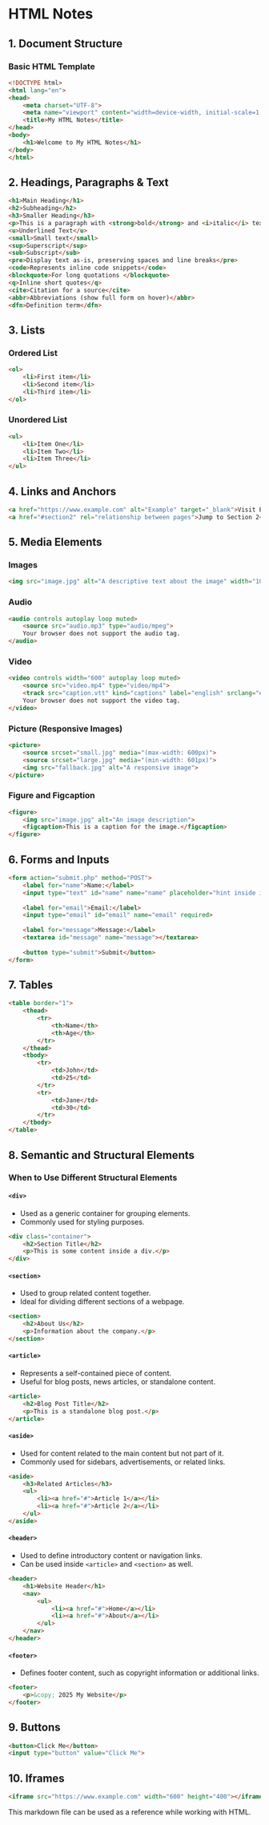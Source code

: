 # HTML Notes

## 1. Document Structure

### Basic HTML Template
```html
<!DOCTYPE html>
<html lang="en">
<head>
    <meta charset="UTF-8">
    <meta name="viewport" content="width=device-width, initial-scale=1.0">
    <title>My HTML Notes</title>
</head>
<body>
    <h1>Welcome to My HTML Notes</h1>
</body>
</html>
```

## 2. Headings, Paragraphs & Text

```html
<h1>Main Heading</h1>
<h2>Subheading</h2>
<h3>Smaller Heading</h3>
<p>This is a paragraph with <strong>bold</strong> and <i>italic</i> text.</p>
<u>Underlined Text</u>
<small>Small text</small>
<sup>Superscript</sup>
<sub>Subscript</sub>
<pre>Display text as-is, preserving spaces and line breaks</pre>
<code>Represents inline code snippets</code>
<blockquote>For long quotations </blockquote>
<q>Inline short quotes</q>
<cite>Citation for a source</cite>
<abbr>Abbreviations (show full form on hover)</abbr>
<dfn>Definition term</dfn>
```

## 3. Lists

### Ordered List
```html
<ol>
    <li>First item</li>
    <li>Second item</li>
    <li>Third item</li>
</ol>
```

### Unordered List
```html
<ul>
    <li>Item One</li>
    <li>Item Two</li>
    <li>Item Three</li>
</ul>
```

## 4. Links and Anchors
```html
<a href="https://www.example.com" alt="Example" target="_blank">Visit Example</a>
<a href="#section2" rel="relationship between pages">Jump to Section 2</a>
```

## 5. Media Elements

### Images
```html
<img src="image.jpg" alt="A descriptive text about the image" width="100" height="100">
```

### Audio
```html
<audio controls autoplay loop muted>
    <source src="audio.mp3" type="audio/mpeg">
    Your browser does not support the audio tag.
</audio>
```

### Video
```html
<video controls width="600" autoplay loop muted>
    <source src="video.mp4" type="video/mp4">
    <track src="caption.vtt" kind="captions" label="english" srclang="en" default>
    Your browser does not support the video tag.
</video>
```

### Picture (Responsive Images)
```html
<picture>
    <source srcset="small.jpg" media="(max-width: 600px)">
    <source srcset="large.jpg" media="(min-width: 601px)">
    <img src="fallback.jpg" alt="A responsive image">
</picture>
```

### Figure and Figcaption
```html
<figure>
    <img src="image.jpg" alt="An image description">
    <figcaption>This is a caption for the image.</figcaption>
</figure>
```

## 6. Forms and Inputs
```html
<form action="submit.php" method="POST">
    <label for="name">Name:</label>
    <input type="text" id="name" name="name" placeholder="hint inside input" disabled readonly maxlength ="10" required>
    
    <label for="email">Email:</label>
    <input type="email" id="email" name="email" required>
    
    <label for="message">Message:</label>
    <textarea id="message" name="message"></textarea>
    
    <button type="submit">Submit</button>
</form>
```

## 7. Tables
```html
<table border="1">
    <thead>
        <tr>
            <th>Name</th>
            <th>Age</th>
        </tr>
    </thead>
    <tbody>
        <tr>
            <td>John</td>
            <td>25</td>
        </tr>
        <tr>
            <td>Jane</td>
            <td>30</td>
        </tr>
    </tbody>
</table>
```

## 8. Semantic and Structural Elements

### When to Use Different Structural Elements

#### `<div>`
- Used as a generic container for grouping elements.
- Commonly used for styling purposes.

```html
<div class="container">
    <h2>Section Title</h2>
    <p>This is some content inside a div.</p>
</div>
```

#### `<section>`
- Used to group related content together.
- Ideal for dividing different sections of a webpage.

```html
<section>
    <h2>About Us</h2>
    <p>Information about the company.</p>
</section>
```

#### `<article>`
- Represents a self-contained piece of content.
- Useful for blog posts, news articles, or standalone content.

```html
<article>
    <h2>Blog Post Title</h2>
    <p>This is a standalone blog post.</p>
</article>
```

#### `<aside>`
- Used for content related to the main content but not part of it.
- Commonly used for sidebars, advertisements, or related links.

```html
<aside>
    <h3>Related Articles</h3>
    <ul>
        <li><a href="#">Article 1</a></li>
        <li><a href="#">Article 2</a></li>
    </ul>
</aside>
```

#### `<header>`
- Used to define introductory content or navigation links.
- Can be used inside `<article>` and `<section>` as well.

```html
<header>
    <h1>Website Header</h1>
    <nav>
        <ul>
            <li><a href="#">Home</a></li>
            <li><a href="#">About</a></li>
        </ul>
    </nav>
</header>
```

#### `<footer>`
- Defines footer content, such as copyright information or additional links.

```html
<footer>
    <p>&copy; 2025 My Website</p>
</footer>
```

## 9. Buttons
```html
<button>Click Me</button>
<input type="button" value="Click Me">
```

## 10. Iframes
```html
<iframe src="https://www.example.com" width="600" height="400"></iframe>
```

This markdown file can be used as a reference while working with HTML.
